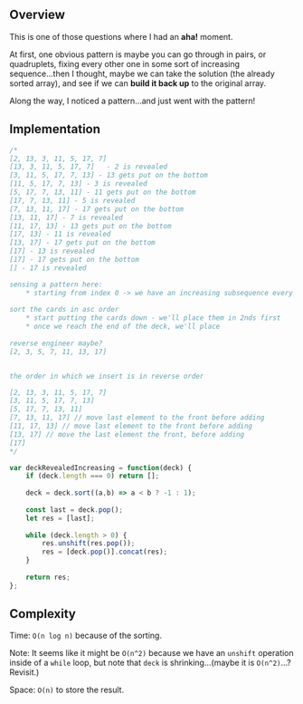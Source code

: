 ## Overview
This is one of those questions where I had an **aha!** moment. 

At first, one obvious pattern is maybe you can go through in pairs, or quadruplets, fixing every other one in some sort of increasing sequence...then I thought, maybe we can take the solution (the already sorted array), and see if we can **build it back up** to the original array. 

Along the way, I noticed a pattern...and just went with the pattern!


## Implementation
```js
/* 
[2, 13, 3, 11, 5, 17, 7]
[13, 3, 11, 5, 17, 7]   - 2 is revealed 
[3, 11, 5, 17, 7, 13] - 13 gets put on the bottom
[11, 5, 17, 7, 13] - 3 is revealed 
[5, 17, 7, 13, 11] - 11 gets put on the bottom
[17, 7, 13, 11] - 5 is revealed
[7, 13, 11, 17] - 17 gets put on the bottom
[13, 11, 17] - 7 is revealed
[11, 17, 13] - 13 gets put on the bottom
[17, 13] - 11 is revealed
[13, 17] - 17 gets put on the bottom
[17] - 13 is revealed
[17] - 17 gets put on the bottom
[] - 17 is revealed 

sensing a pattern here: 
    * starting from index 0 -> we have an increasing subsequence every odd
    
sort the cards in asc order 
    * start putting the cards down - we'll place them in 2nds first 
    * once we reach the end of the deck, we'll place 
    
reverse engineer maybe? 
[2, 3, 5, 7, 11, 13, 17]


the order in which we insert is in reverse order 

[2, 13, 3, 11, 5, 17, 7]
[3, 11, 5, 17, 7, 13]
[5, 17, 7, 13, 11]
[7, 13, 11, 17] // move last element to the front before adding 
[11, 17, 13] // move last element to the front before adding  
[13, 17] // move the last element the front, before adding 
[17] 
*/

var deckRevealedIncreasing = function(deck) {
    if (deck.length === 0) return []; 
    
    deck = deck.sort((a,b) => a < b ? -1 : 1); 
    
    const last = deck.pop(); 
    let res = [last]; 
    
    while (deck.length > 0) {
        res.unshift(res.pop()); 
        res = [deck.pop()].concat(res); 
    }
    
    return res; 
};
```

## Complexity
Time: `O(n log n)` because of the sorting. 

Note: It seems like it might be `O(n^2)` because we have an `unshift` operation inside of a `while` loop, but note that `deck` is shrinking...(maybe it is `O(n^2)`...? Revisit.)

Space: `O(n)` to store the result. 
